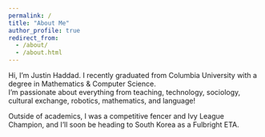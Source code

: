 ```yaml
---
permalink: /
title: "About Me"
author_profile: true
redirect_from: 
  - /about/
  - /about.html
---
```


Hi, I’m Justin Haddad. I recently graduated from Columbia University with a degree in Mathematics & Computer Science.  
I’m passionate about everything from teaching, technology, sociology, cultural exchange, robotics, mathematics, and language! 

Outside of academics, I was a competitive fencer and Ivy League Champion, and I’ll soon be heading to South Korea as a Fulbright ETA.

